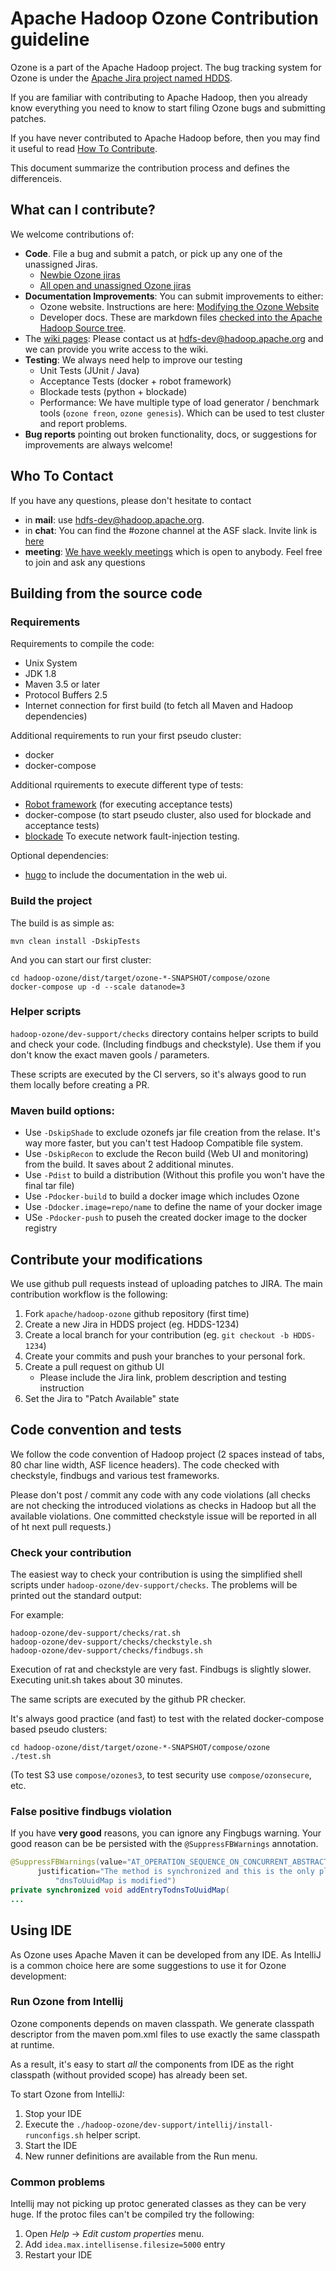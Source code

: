 Apache Hadoop Ozone Contribution guideline
===

Ozone is a part of the Apache Hadoop project. The bug tracking system for Ozone is under the [Apache Jira project named HDDS](https://issues.apache.org/jira/projects/HDDS/).

If you are familiar with contributing to Apache Hadoop, then you already know everything you need to know to start filing Ozone bugs and submitting patches.

If you have never contributed to Apache Hadoop before, then you may find it useful to read [How To Contribute](https://cwiki.apache.org/confluence/display/HADOOP/How+To+Contribute+to+Ozone).

This document summarize the contribution process and defines the differenceis.  

## What can I contribute?

We welcome contributions of:

 * **Code**. File a bug and submit a patch, or pick up any one of the unassigned Jiras.
   * [Newbie Ozone jiras](https://s.apache.org/OzoneNewbieJiras)
   * [All open and unassigned Ozone jiras](https://s.apache.org/OzoneUnassignedJiras)
 * **Documentation Improvements**: You can submit improvements to either:
     * Ozone website. Instructions are here: [Modifying the Ozone Website](https://cwiki.apache.org/confluence/display/HADOOP/Modifying+the+Ozone+Website)
     * Developer docs. These are markdown files [checked into the Apache Hadoop Source tree](https://github.com/apache/hadoop-ozone/tree/master/hadoop-hdds/docs/content).
 * The [wiki pages](https://cwiki.apache.org/confluence/display/HADOOP/Ozone+Contributor+Guide): Please contact us at hdfs-dev@hadoop.apache.org and we can provide you write access to the wiki.
 * **Testing**: We always need help to improve our testing
      * Unit Tests (JUnit / Java)
      * Acceptance Tests (docker + robot framework)
      * Blockade tests (python + blockade) 
      * Performance: We have multiple type of load generator / benchmark tools (`ozone freon`, `ozone genesis`). Which can be used to test cluster and report problems.
 * **Bug reports** pointing out broken functionality, docs, or suggestions for improvements are always welcome!
 
## Who To Contact

If you have any questions, please don't hesitate to contact

 * in **mail**: use hdfs-dev@hadoop.apache.org.
 * in **chat**: You can find the #ozone channel at the ASF slack. Invite link is [here](http://s.apache.org/slack-invite) 
 * **meeting**: [We have weekly meetings](https://cwiki.apache.org/confluence/display/HADOOP/Ozone+Community+Calls) which is open to anybody. Feel free to join and ask any questions
    
## Building from the source code

### Requirements

Requirements to compile the code:

* Unix System
* JDK 1.8
* Maven 3.5 or later
* Protocol Buffers 2.5
* Internet connection for first build (to fetch all Maven and Hadoop dependencies)

Additional requirements to run your first pseudo cluster:

* docker
* docker-compose

Additional rquirements to execute different type of tests:

* [Robot framework](https://robotframework.org/) (for executing acceptance tests)
* docker-compose (to start pseudo cluster, also used for blockade and acceptance tests)
* [blockade](https://pypi.org/project/blockade/) To execute network fault-injection testing.

Optional dependencies:

* [hugo](https://gohugo.io/) to include the documentation in the web ui.

### Build the project

The build is as simple as:

```
mvn clean install -DskipTests
```

And you can start our first cluster:

```
cd hadoop-ozone/dist/target/ozone-*-SNAPSHOT/compose/ozone
docker-compose up -d --scale datanode=3
```

### Helper scripts

`hadoop-ozone/dev-support/checks` directory contains helper scripts to build and check your code. (Including findbugs and checkstyle). Use them if you don't know the exact maven gools / parameters.

These scripts are executed by the CI servers, so it's always good to run them locally before creating a PR.

### Maven build options:

  * Use `-DskipShade` to exclude ozonefs jar file creation from the relase. It's way more faster, but you can't test Hadoop Compatible file system.
  * Use `-DskipRecon` to exclude the Recon build (Web UI and monitoring) from the build. It saves about 2 additional minutes.
  * Use `-Pdist` to build a distribution (Without this profile you won't have the final tar file)
  * Use `-Pdocker-build` to build a docker image which includes Ozone
  * Use `-Ddocker.image=repo/name` to define the name of your docker image
  * USe `-Pdocker-push` to puseh the created docker image to the docker registry
  
## Contribute your modifications

We  use github pull requests instead of uploading patches to JIRA. The main contribution workflow is the following:

  1. Fork `apache/hadoop-ozone` github repository (first time)
  2. Create a new Jira in HDDS project (eg. HDDS-1234)
  3. Create a local branch for your contribution (eg. `git checkout -b HDDS-1234`)
  4. Create your commits and push your branches to your personal fork.
  5. Create a pull request on github UI 
      * Please include the Jira link, problem description and testing instruction
  6. Set the Jira to "Patch Available" state
    
## Code convention and tests

We follow the code convention of Hadoop project (2 spaces instead of tabs, 80 char line width, ASF licence headers). The code checked with checkstyle, findbugs and various test frameworks.

Please don't post / commit any code with any code violations (all checks are not checking the introduced violations as checks in Hadoop but all the available violations. One committed checkstyle issue will be reported in all of ht next pull requests.)

### Check your contribution

The easiest way to check your contribution is using the simplified shell scripts under `hadoop-ozone/dev-support/checks`. The problems will be printed out the standard output:

For example:
```
hadoop-ozone/dev-support/checks/rat.sh
hadoop-ozone/dev-support/checks/checkstyle.sh
hadoop-ozone/dev-support/checks/findbugs.sh
```

Execution of rat and checkstyle are very fast. Findbugs is slightly slower. Executing unit.sh takes about 30 minutes.

The same scripts are executed by the github PR checker.

It's always good practice (and fast) to test with the related docker-compose based pseudo clusters:

```
cd hadoop-ozone/dist/target/ozone-*-SNAPSHOT/compose/ozone
./test.sh
```

(To test S3 use `compose/ozones3`, to test security use `compose/ozonsecure`, etc.

### False positive findbugs violation

If you have __very good__ reasons, you can ignore any Fingbugs warning. Your good reason can be be persisted with the `@SuppressFBWarnings` annotation.

```java
@SuppressFBWarnings(value="AT_OPERATION_SEQUENCE_ON_CONCURRENT_ABSTRACTION",
      justification="The method is synchronized and this is the only place "+
          "dnsToUuidMap is modified")
private synchronized void addEntryTodnsToUuidMap(
...
```

## Using IDE

As Ozone uses Apache Maven it can be developed from any IDE. As IntelliJ is a common choice here are some suggestions to use it for Ozone development:

### Run Ozone from Intellij

Ozone components depends on maven classpath. We generate classpath descriptor from the maven pom.xml files to use exactly the same classpath at runtime.

As a result, it's easy to start _all_ the components from IDE as the right classpath (without provided scope) has already been set.

To start Ozone from IntelliJ:

1. Stop your IDE
2. Execute the `./hadoop-ozone/dev-support/intellij/install-runconfigs.sh` helper script.
3. Start the IDE
4. New runner definitions are available from the Run menu.

### Common problems

Intellij may not picking up protoc generated classes as they can be very huge. If the protoc files can't be compiled try the following:

1. Open _Help_ -> _Edit custom properties_ menu.
2. Add `idea.max.intellisense.filesize=5000` entry
3. Restart your IDE


